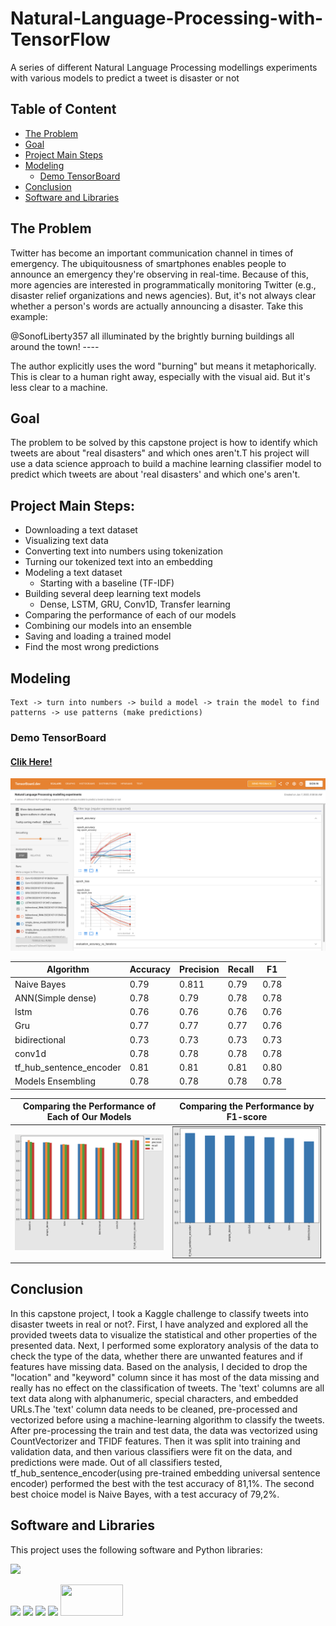 # Natural-Language-Processing-with-TensorFlow
A series of different Natural Language Processing modellings experiments with various models to predict a tweet is disaster or not

## Table of Content
  * [The Problem](#the-problem)
  * [Goal](#goal)
  * [Project Main Steps](#project-main-steps)
  * [Modeling](#modeling)
    * [Demo TensorBoard](#demo-tensorboard)
  * [Conclusion](#conclusion)
  * [Software and Libraries](#software-and-libraries)


## The Problem
Twitter has become an important communication channel in times of emergency. The ubiquitousness of smartphones enables people to announce an emergency they're observing in real-time. Because of this, more agencies are interested in programmatically monitoring Twitter (e.g., disaster relief organizations and news agencies). But, it's not always clear whether a person's words are actually announcing a disaster. Take this example:

@SonofLiberty357 all illuminated by the brightly burning buildings all around the town! ----

The author explicitly uses the word "burning" but means it metaphorically. This is clear to a human right away, especially with the visual aid. But it's less clear to a machine.


## Goal
The problem to be solved by this capstone project is how to identify which tweets are about "real disasters" and which ones aren't.T his project will use a data science approach to build a machine learning classifier model to predict which tweets are about 'real disasters' and which one's aren't.

## Project Main Steps:

- Downloading a text dataset
- Visualizing text data
- Converting text into numbers using tokenization
- Turning our tokenized text into an embedding
- Modeling a text dataset
  - Starting with a baseline (TF-IDF)
- Building several deep learning text models
  - Dense, LSTM, GRU, Conv1D, Transfer learning
- Comparing the performance of each of our models
- Combining our models into an ensemble
- Saving and loading a trained model
- Find the most wrong predictions

## Modeling

```
Text -> turn into numbers -> build a model -> train the model to find patterns -> use patterns (make predictions)
```
### Demo TensorBoard

#### [Clik Here!](https://tensorboard.dev/experiment/uZkruxrDTbO0mIVGGjkO6A/#scalars&run=Conv1D%2F20220107-013633%2Ftrain)
[<img target="_blankk" src="https://github.com/docum5/Natural-Language-Processing-with-TensorFlow/blob/main/Screen%20Shot%202022-01-07%20at%2011.20.38.png?raw=true" >](https://tensorboard.dev/experiment/uZkruxrDTbO0mIVGGjkO6A/#scalars&run=Conv1D%2F20220107-013633%2Ftrain)


| Algorithm               | Accuracy | Precision | Recall | F1   |
|-------------------------|----------|-----------|--------|------|
| Naive Bayes             | 0.79     | 0.811     | 0.79   | 0.78 |
| ANN(Simple dense)       | 0.78     | 0.79      | 0.78   | 0.78 |
| lstm                    | 0.76     | 0.76      | 0.76   | 0.76 |
| Gru                     | 0.77     | 0.77      | 0.77   | 0.76 |
| bidirectional           | 0.73     | 0.73      | 0.73   | 0.73 |
| conv1d                  | 0.78     | 0.78      | 0.78   | 0.78 |
| tf_hub_sentence_encoder | 0.81     | 0.81      | 0.81   | 0.80 |
| Models Ensembling       | 0.78     | 0.78      | 0.78   | 0.78 |


Comparing the Performance of Each of Our Models           | Comparing the Performance by F1-score
:-------------------------:|:-------------------------:
![](https://github.com/docum5/Natural-Language-Processing-with-TensorFlow/blob/main/Screen%20Shot%202022-01-07%20at%2011.30.23.png?raw=true)  | ![](https://github.com/docum5/Natural-Language-Processing-with-TensorFlow/blob/main/Screen%20Shot%202022-01-07%20at%2011.29.53.png?raw=true)


## Conclusion
In this capstone project, I took a Kaggle challenge to classify tweets into disaster tweets in real or not?. First, I have analyzed and explored all the provided tweets data to visualize the statistical and other properties of the presented data. Next, I performed some exploratory analysis of the data to check the type of the data, whether there are unwanted features and if features have missing data. Based on the analysis, I decided to drop the "location" and "keyword" column since it has most of the data missing and really has no effect on the classification of tweets. The 'text' columns are all text data along with alphanumeric, special characters, and embedded URLs.The 'text' column data needs to be cleaned, pre-processed and vectorized before using a machine-learning algorithm to classify the tweets. After pre-processing the train and test data, the data was vectorized using CountVectorizer and TFIDF features. Then it was split into training and validation data, and then various classifiers were fit on the data, and predictions were made. Out of all classifiers tested, tf_hub_sentence_encoder(using pre-trained embedding universal sentence encoder) performed the best with the test accuracy of 81,1%. The second best choice model is Naive Bayes, with a test accuracy of 79,2%.


## Software and Libraries
This project uses the following software and Python libraries:



![](https://forthebadge.com/images/badges/made-with-python.svg)

[<img target="_blank" src="https://upload.wikimedia.org/wikipedia/commons/thumb/0/05/Scikit_learn_logo_small.svg/2560px-Scikit_learn_logo_small.svg.png" width=100>](https://flask.palletsprojects.com/en/1.1.x/) [<img target="_blank" src="https://upload.wikimedia.org/wikipedia/commons/thumb/3/31/NumPy_logo_2020.svg/440px-NumPy_logo_2020.svg.png" width=150>](https://numpy.org/) [<img target="_blank" src="https://upload.wikimedia.org/wikipedia/commons/thumb/e/ed/Pandas_logo.svg/1024px-Pandas_logo.svg.png" width=200>](https://pandas.pydata.org/docs/getting_started/index.html) [<img target="_blank" src="https://camo.githubusercontent.com/aeb4f612bd9b40d81c62fcbebd6db44a5d4344b8b962be0138817e18c9c06963/68747470733a2f2f7777772e74656e736f72666c6f772e6f72672f696d616765732f74665f6c6f676f5f686f72697a6f6e74616c2e706e67" width=200>](https://www.tensorflow.org/) [<img target="_blank" src="https://matplotlib.org/stable/_static/logo2.svg" width=100 height=50>](https://matplotlib.org/)



